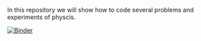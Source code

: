 In this repository we will show how to code several problems and experiments of physcis.

[![Binder](https://mybinder.org/badge_logo.svg)](https://mybinder.org/v2/gh/PhoTonycs/Pysics_Blog.git/Antonio)
